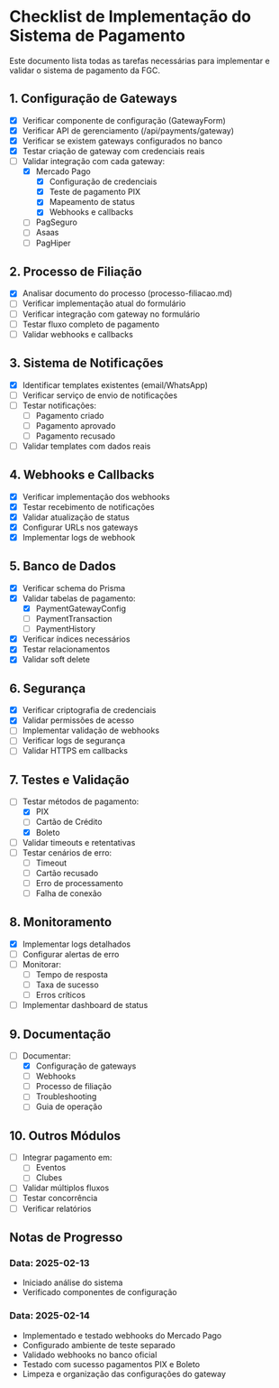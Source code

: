 # Checklist de Implementação do Sistema de Pagamento

Este documento lista todas as tarefas necessárias para implementar e validar o sistema de pagamento da FGC.

## 1. Configuração de Gateways
- [x] Verificar componente de configuração (GatewayForm)
- [x] Verificar API de gerenciamento (/api/payments/gateway)
- [x] Verificar se existem gateways configurados no banco
- [x] Testar criação de gateway com credenciais reais
- [ ] Validar integração com cada gateway:
  - [x] Mercado Pago
    - [x] Configuração de credenciais
    - [x] Teste de pagamento PIX
    - [x] Mapeamento de status
    - [x] Webhooks e callbacks
  - [ ] PagSeguro
  - [ ] Asaas
  - [ ] PagHiper

## 2. Processo de Filiação
- [x] Analisar documento do processo (processo-filiacao.md)
- [ ] Verificar implementação atual do formulário
- [ ] Verificar integração com gateway no formulário
- [ ] Testar fluxo completo de pagamento
- [ ] Validar webhooks e callbacks

## 3. Sistema de Notificações
- [x] Identificar templates existentes (email/WhatsApp)
- [ ] Verificar serviço de envio de notificações
- [ ] Testar notificações:
  - [ ] Pagamento criado
  - [ ] Pagamento aprovado
  - [ ] Pagamento recusado
- [ ] Validar templates com dados reais

## 4. Webhooks e Callbacks
- [x] Verificar implementação dos webhooks
- [x] Testar recebimento de notificações
- [x] Validar atualização de status
- [x] Configurar URLs nos gateways
- [x] Implementar logs de webhook

## 5. Banco de Dados
- [x] Verificar schema do Prisma
- [x] Validar tabelas de pagamento:
  - [x] PaymentGatewayConfig
  - [ ] PaymentTransaction
  - [ ] PaymentHistory
- [x] Verificar índices necessários
- [x] Testar relacionamentos
- [x] Validar soft delete

## 6. Segurança
- [x] Verificar criptografia de credenciais
- [x] Validar permissões de acesso
- [ ] Implementar validação de webhooks
- [ ] Verificar logs de segurança
- [ ] Validar HTTPS em callbacks

## 7. Testes e Validação
- [ ] Testar métodos de pagamento:
  - [x] PIX
  - [ ] Cartão de Crédito
  - [x] Boleto
- [ ] Validar timeouts e retentativas
- [ ] Testar cenários de erro:
  - [ ] Timeout
  - [ ] Cartão recusado
  - [ ] Erro de processamento
  - [ ] Falha de conexão

## 8. Monitoramento
- [x] Implementar logs detalhados
- [ ] Configurar alertas de erro
- [ ] Monitorar:
  - [ ] Tempo de resposta
  - [ ] Taxa de sucesso
  - [ ] Erros críticos
- [ ] Implementar dashboard de status

## 9. Documentação
- [ ] Documentar:
  - [x] Configuração de gateways
  - [ ] Webhooks
  - [ ] Processo de filiação
  - [ ] Troubleshooting
  - [ ] Guia de operação

## 10. Outros Módulos
- [ ] Integrar pagamento em:
  - [ ] Eventos
  - [ ] Clubes
- [ ] Validar múltiplos fluxos
- [ ] Testar concorrência
- [ ] Verificar relatórios

## Notas de Progresso

### Data: 2025-02-13
- Iniciado análise do sistema
- Verificado componentes de configuração

### Data: 2025-02-14
- Implementado e testado webhooks do Mercado Pago
- Configurado ambiente de teste separado
- Validado webhooks no banco oficial
- Testado com sucesso pagamentos PIX e Boleto
- Limpeza e organização das configurações do gateway
